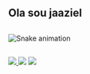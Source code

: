 ## Ola sou jaaziel

##
<div>
<img src="https://raw.githubusercontent.com/JaazielSlv/jaazielslv/output/snake.svg" alt="Snake animation" />
</div>

 ##
 
<div> 
  <a href="https://www.instagram.com/jaazielslv?igsh=MzR2cHhyNnVjdjU2" target="_blank"><img src="https://img.shields.io/badge/-Instagram-%23E4405F?style=for-the-badge&logo=instagram&logoColor=white" target="_blank">
  <a href = "mailto:jaaziel.b.silva@gmail.com"><img src="https://img.shields.io/badge/-Gmail-%23333?style=for-the-badge&logo=gmail&logoColor=white" target="_blank"></a>
  <a href="https://www.linkedin.com/in/jaaziel-batista-da-silva" target="_blank"><img src="https://img.shields.io/badge/-LinkedIn-%230077B5?style=for-the-badge&logo=linkedin&logoColor=white" target="_blank"></a> 
</div>

